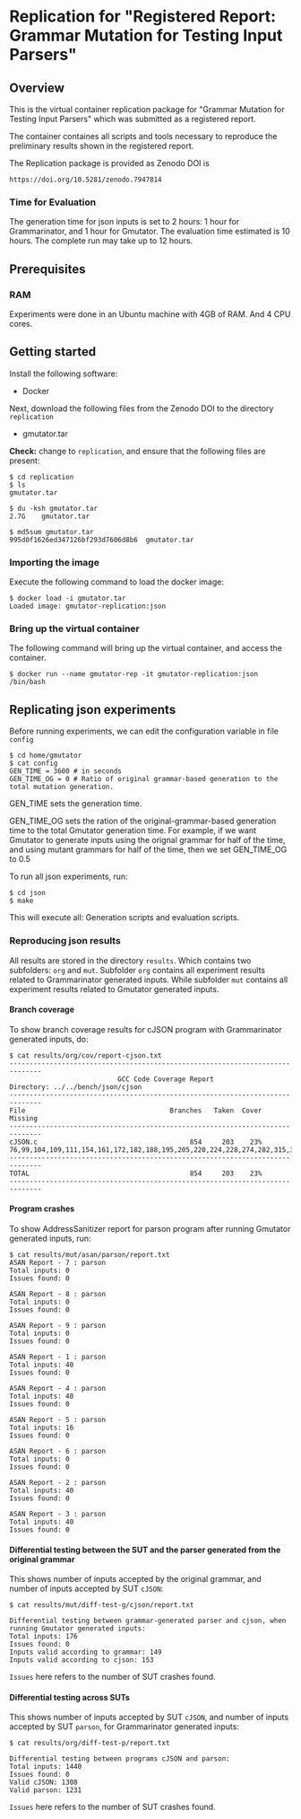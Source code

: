 # Replication for "Registered Report: Grammar Mutation for Testing Input Parsers"

##  Overview

This is the virtual container replication package for
 "Grammar Mutation for Testing Input Parsers"
 which was submitted as a registered report.

The container containes all scripts and tools necessary to reproduce the preliminary results shown in the registered report.

The Replication package is provided as Zenodo DOI is

```
https://doi.org/10.5281/zenodo.7947814
```

### Time for Evaluation

The generation time for json inputs is set to 2 hours: 1 hour for Grammarinator, and 1 hour for Gmutator.
The evaluation time estimated is 10 hours.
The complete run may take up to 12 hours.

## Prerequisites

### RAM
Experiments were done in an Ubuntu machine with 4GB of RAM. And 4 CPU cores.

##  Getting started

Install the following software:

* Docker

Next, download the following files from the Zenodo DOI
to the directory `replication`

* gmutator.tar

**Check:** change to `replication`, and ensure that the following files are
present:

```
$ cd replication
$ ls
gmutator.tar

$ du -ksh gmutator.tar
2.7G    gmutator.tar

$ md5sum gmutator.tar
995d0f1626ed347126bf293d7606d8b6  gmutator.tar
```
### Importing the image

Execute the following command to load the docker image:

```
$ docker load -i gmutator.tar
Loaded image: gmutator-replication:json
```

### Bring up the virtual container

The following command will bring up the virtual container, and access the container.

```
$ docker run --name gmutator-rep -it gmutator-replication:json /bin/bash
```

## Replicating json experiments

Before running experiments, we can edit the configuration variable in file `config`

```
$ cd home/gmutator
$ cat config
GEN_TIME = 3600 # in seconds
GEN_TIME_OG = 0 # Ratio of original grammar-based generation to the total mutation generation.
```

GEN_TIME sets the generation time.

GEN_TIME_OG sets the ration of the original-grammar-based generation time to the total Gmutator generation time. For example, if we want Gmutator to generate inputs using the orignal grammar for half of the time, and using mutant grammars for half of the time, then we set GEN_TIME_OG to 0.5


To run all json experiments, run:

```
$ cd json
$ make
```

This will execute all: Generation scripts and evaluation scripts.

### Reproducing json results

All results are stored in the directory `results`. Which contains two subfolders: `org` and `mut`. Subfolder `org` contains all experiment results related to Grammarinator generated inputs. While subfolder `mut` contains all experiment results related to Gmutator generated inputs.

#### Branch coverage

To show branch coverage results for cJSON program with Grammarinator generated inputs, do:

```
$ cat results/org/cov/report-cjson.txt
------------------------------------------------------------------------------
                           GCC Code Coverage Report
Directory: ../../bench/json/cjson
------------------------------------------------------------------------------
File                                    Branches   Taken  Cover   Missing
------------------------------------------------------------------------------
cJSON.c                                      854     203    23%   76,99,104,109,111,154,161,172,182,188,195,205,220,224,228,274,282,315,345,349,378,383,389,396,401,406,409,423,427,440,448,464,484,490,500,508,515,522,524,548,552,556,587,624,654,660,706,715,720,730,738,756,761,813,818,836,842,845,855,857,870,881,887,900,902,911,965,970,975,986,991,1009,1020,1032,1035,1040,1048,1053,1059,1063,1068,1100,1106,1113,1116,1124,1138,1143,1166,1172,1183,1196,1214,1221,1228,1235,1243,1248,1253,1258,1271,1276,1280,1289,1298,1311,1318,1346,1352,1360,1367,1380,1408,1410,1426,1441,1449,1458,1460,1465,1467,1469,1474,1485,1502,1508,1515,1521,1534,1566,1580,1582,1597,1612,1618,1620,1627,1633,1635,1639,1643,1651,1657,1659,1664,1671,1678,1680,1684,1689,1699,1700,1704,1707,1725,1732,1747,1753,1764,1776,1782,1784,1791,1826,1832,1848,1855,1863,1900,1905,1913,1921,1945,1955,1966,1978,1990,2002,2014,2026,2038,2050,2062,2073,2078,2083,2089,2103,2145,2151,2160,2172,2177,2185,2189,2193,2207,2217,2223,2249,2260,2271,2282,2284,2293,2299,2303,2319,2323,2336,2348,2358,2369,2373,2386,2397,2413,2419,2422,2427,2448,2455,2458,2463,2484,2491,2494,2499,2520,2527,2530,2535,2558,2564,2572,2575,2580,2582,2583,2589,2595,2598,2602,2621,2633,2638,2640,2644,2649,2653,2657,2660,2665,2668,2674,2678,2680,2701,2711,2721,2732,2741,2751,2761,2771,2781,2791,2801,2807,2824,2829,2838,2846,2850,2862,2864,2874,2885,2889,2894,2902,2905,2910,2944,2951
------------------------------------------------------------------------------
TOTAL                                        854     203    23%
------------------------------------------------------------------------------
```

#### Program crashes

To show AddressSanitizer report for parson program after running Gmutator generated inputs, run:

```
$ cat results/mut/asan/parson/report.txt
ASAN Report - 7 : parson
Total inputs: 0
Issues found: 0

ASAN Report - 8 : parson
Total inputs: 0
Issues found: 0

ASAN Report - 9 : parson
Total inputs: 0
Issues found: 0

ASAN Report - 1 : parson
Total inputs: 40
Issues found: 0

ASAN Report - 4 : parson
Total inputs: 40
Issues found: 0

ASAN Report - 5 : parson
Total inputs: 16
Issues found: 0

ASAN Report - 6 : parson
Total inputs: 0
Issues found: 0

ASAN Report - 2 : parson
Total inputs: 40
Issues found: 0

ASAN Report - 3 : parson
Total inputs: 40
Issues found: 0
```

#### Differential testing between the SUT and the parser generated from the original grammar

This shows number of inputs accepted by the original grammar, and number of inputs accepted by SUT `cJSON`:

```
$ cat results/mut/diff-test-g/cjson/report.txt

Differential testing between grammar-generated parser and cjson, when running Gmutator generated inputs:
Total inputs: 176
Issues found: 0
Inputs valid according to grammar: 149
Inputs valid according to cjson: 153
```

`Issues` here refers to the number of SUT crashes found.

#### Differential testing across SUTs

This shows number of inputs accepted by SUT `cJSON`, and number of inputs accepted by SUT `parson`, for Grammarinator generated inputs:

```
$ cat results/org/diff-test-p/report.txt

Differential testing between programs cJSON and parson:
Total inputs: 1440
Issues found: 0
Valid cJSON: 1308
Valid parson: 1231

```

`Issues` here refers to the number of SUT crashes found.
